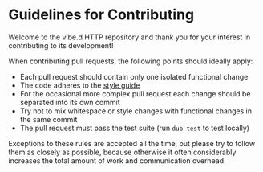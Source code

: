 Guidelines for Contributing
===========================

Welcome to the vibe.d HTTP repository and thank you for your interest in contributing to its development!

When contributing pull requests, the following points should ideally apply:

 - Each pull request should contain only one isolated functional change
 - The code adheres to the [style guide](http://vibed.org/style-guide)
 - For the occasional more complex pull request each change should be separated into its own commit
 - Try not to mix whitespace or style changes with functional changes in the same commit
 - The pull request must pass the test suite (run `dub test` to test locally)

Exceptions to these rules are accepted all the time, but please try to follow them as closely as possible, because otherwise it often considerably increases the total amount of work and communication overhead.

